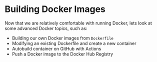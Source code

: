 # Building Docker Images

Now that we are relatively comfortable with running Docker, lets look at some advanced Docker topics, such as:

- Building our own Docker images from `Dockerfile`
- Modifying an existing Dockerfile and create a new container
- Autobuild container on GitHub with Actions
- Push a Docker image to the Docker Hub Registry

